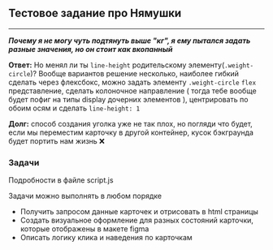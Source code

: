 ## Тестовое задание про Нямушки

------------------------------

***Почему я не могу чуть подтянуть выше "кг", я ему пытался задать разные значения, но он стоит как вкопанный***

**Ответ:** Но менял ли ты `line-height` родительскому элементу(`.weight-circle`)? Вообще вариантов решение несколько, наиболее гибкий сделать через флексбокс, можно задать элементу `.weight-circle` `flex` представление, сделать колоночное направление ( тогда тебе вообще будет пофиг на типы display дочерних элементов ), центрировать по обоим осям и сделать `line-height: 1`

**Долг:**  способ создания уголка уже не так плох, но погляди что будет, если мы переместим карточку в другой контейнер, кусок бэкграунда будет портить нам жизнь :x:

### Задачи

Подробности в файле script.js

Задачи можно выполнять в любом порядке

- Получить запросом данные карточек и отрисовать в html страницы
- Создать визуальное оформление для разных состояний карточки, которые отображены в макете figma
- Описать логику клика и наведения по карточкам